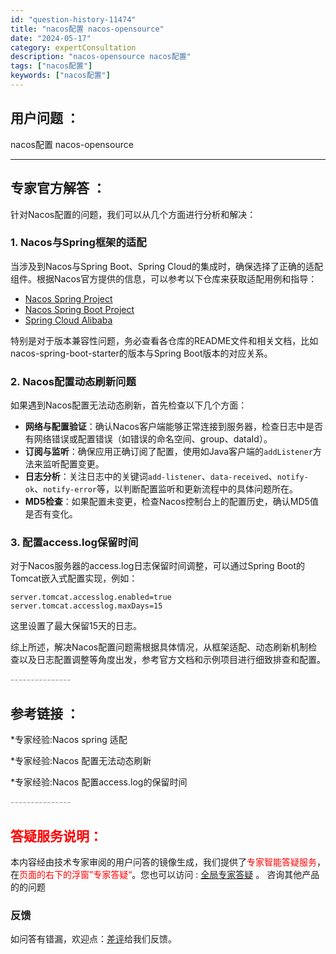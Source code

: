 ```yaml
---
id: "question-history-11474"
title: "nacos配置 nacos-opensource"
date: "2024-05-17"
category: expertConsultation
description: "nacos-opensource nacos配置"
tags: ["nacos配置"]
keywords: ["nacos配置"]
---
```


## 用户问题 ： 
 nacos配置 nacos-opensource 

---------------
## 专家官方解答 ：

针对Nacos配置的问题，我们可以从几个方面进行分析和解决：

### 1. Nacos与Spring框架的适配
当涉及到Nacos与Spring Boot、Spring Cloud的集成时，确保选择了正确的适配组件。根据Nacos官方提供的信息，可以参考以下仓库来获取适配用例和指导：
- [Nacos Spring Project](https://github.com/nacos-group/nacos-spring-project)
- [Nacos Spring Boot Project](https://github.com/nacos-group/nacos-spring-boot-project)
- [Spring Cloud Alibaba](https://github.com/alibaba/spring-cloud-alibaba)

特别是对于版本兼容性问题，务必查看各仓库的README文件和相关文档，比如nacos-spring-boot-starter的版本与Spring Boot版本的对应关系。

### 2. Nacos配置动态刷新问题
如果遇到Nacos配置无法动态刷新，首先检查以下几个方面：
- **网络与配置验证**：确认Nacos客户端能够正常连接到服务器，检查日志中是否有网络错误或配置错误（如错误的命名空间、group、dataId）。
- **订阅与监听**：确保应用正确订阅了配置，使用如Java客户端的`addListener`方法来监听配置变更。
- **日志分析**：关注日志中的关键词`add-listener`、`data-received`、`notify-ok`、`notify-error`等，以判断配置监听和更新流程中的具体问题所在。
- **MD5检查**：如果配置未变更，检查Nacos控制台上的配置历史，确认MD5值是否有变化。

### 3. 配置access.log保留时间
对于Nacos服务器的access.log日志保留时间调整，可以通过Spring Boot的Tomcat嵌入式配置实现，例如：
```properties
server.tomcat.accesslog.enabled=true
server.tomcat.accesslog.maxDays=15
```
这里设置了最大保留15天的日志。

综上所述，解决Nacos配置问题需根据具体情况，从框架适配、动态刷新机制检查以及日志配置调整等角度出发，参考官方文档和示例项目进行细致排查和配置。


<font color="#949494">---------------</font> 


## 参考链接 ：

*专家经验:Nacos spring 适配 
 
 *专家经验:Nacos 配置无法动态刷新 
 
 *专家经验:Nacos 配置access.log的保留时间 


 <font color="#949494">---------------</font> 
 


## <font color="#FF0000">答疑服务说明：</font> 

本内容经由技术专家审阅的用户问答的镜像生成，我们提供了<font color="#FF0000">专家智能答疑服务</font>，在<font color="#FF0000">页面的右下的浮窗”专家答疑“</font>。您也可以访问 : [全局专家答疑](https://opensource.alibaba.com/chatBot) 。 咨询其他产品的的问题

### 反馈
如问答有错漏，欢迎点：[差评](https://ai.nacos.io/user/feedbackByEnhancerGradePOJOID?enhancerGradePOJOId=13761)给我们反馈。

